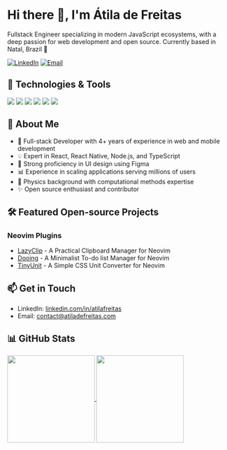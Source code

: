 # Hi there 👋, I'm Átila de Freitas

Fullstack Engineer specializing in modern JavaScript ecosystems, with a deep passion for web development and open source. Currently based in Natal, Brazil 🌴

[![LinkedIn](https://img.shields.io/badge/-LinkedIn-0077B5?style=flat-square&logo=linkedin&logoColor=white)](https://linkedin.com/in/atilafreitas)
[![Email](https://img.shields.io/badge/-Email-EEEEEE?style=flat-square&logo=proton&logoColor=purple)](mailto:contact@atiladefreitas.com)
<!-- [![Download CV](https://img.shields.io/badge/-Download%20CV-333333?style=flat-square&logo=readthedocs&logoColor=white)](https://www.atiladefreitas.com/cv.pdf) -->

## 🔧 Technologies & Tools

![](https://img.shields.io/badge/-JavaScript-F7DF1E?style=flat-square&logo=javascript&logoColor=black)
![](https://img.shields.io/badge/-TypeScript-3178C6?style=flat-square&logo=typescript&logoColor=white)
![](https://img.shields.io/badge/-React-61DAFB?style=flat-square&logo=react&logoColor=black)
![](https://img.shields.io/badge/-Node.js-339933?style=flat-square&logo=node.js&logoColor=white)
![](https://img.shields.io/badge/-MongoDB-47A248?style=flat-square&logo=mongodb&logoColor=white)
![](https://img.shields.io/badge/-Docker-2496ED?style=flat-square&logo=docker&logoColor=white)

## 🚀 About Me

- 🔭 Full-stack Developer with 4+ years of experience in web and mobile development
- 💡 Expert in React, React Native, Node.js, and TypeScript
- 🎨 Strong proficiency in UI design using Figma
- 📊 Experience in scaling applications serving millions of users
- 🌱 Physics background with computational methods expertise
- ✨ Open source enthusiast and contributor

## 🛠️ Featured Open-source Projects

### Neovim Plugins
- [LazyClip](https://github.com/atiladefreitas/lazyclip) - A Practical Clipboard Manager for Neovim
- [Dooing](https://github.com/atiladefreitas/dooing) - A Minimalist To-do list Manager for Neovim
- [TinyUnit](https://github.com/atiladefreitas/tinyunit) - A Simple CSS Unit Converter for Neovim

## 📫 Get in Touch

- LinkedIn: [linkedin.com/in/atilafreitas](https://linkedin.com/in/atilafreitas)
- Email: contact@atiladefreitas.com

## 📊 GitHub Stats

<a href="https://github.com/anuraghazra/github-readme-stats">
  <img height=200 align="center" src="https://github-readme-stats.vercel.app/api?username=atiladefreitas&theme=tokyonight&count_private=true&show_icons=true" />
</a>
<a href="https://github.com/anuraghazra/convoychat">
  <img height=200 align="center" src="https://github-readme-stats.vercel.app/api/top-langs?username=atiladefreitas&layout=compact&langs_count=8&card_width=320&theme=tokyonight&count_private=true&show_icons=true" />
</a>
